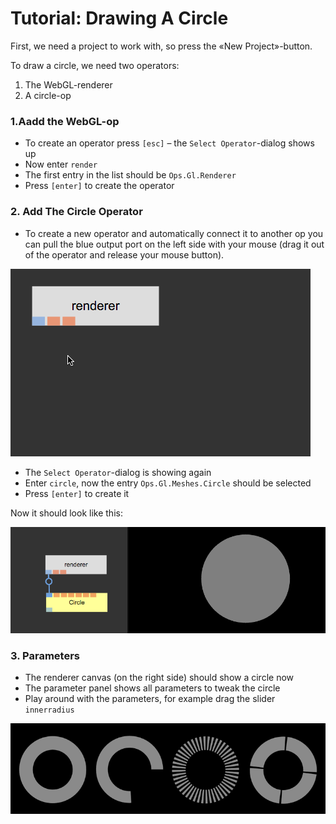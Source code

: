 
# Tutorial: Drawing A Circle

First, we need a project to work with, so press the «New Project»-button.

To draw a circle, we need two operators:  

1. The WebGL-renderer
2. A circle-op

### 1.Aadd the WebGL-op

- To create an operator press `[esc]` – the `Select Operator`-dialog shows up
- Now enter `render`
- The first entry in the list should be `Ops.Gl.Renderer`
- Press `[enter]` to create the operator

### 2. Add The Circle Operator

- To create a new operator and automatically connect it to another op you can pull the blue output port on the left side with your mouse (drag it out of the operator and release your mouse button).

![](img/create_op_pull.gif)

- The `Select Operator`-dialog is showing again
- Enter `circle`, now the entry `Ops.Gl.Meshes.Circle` should be selected
- Press `[enter]` to create it

Now it should look like this:  

![](img/beginner1result.png)

### 3. Parameters

- The renderer canvas (on the right side) should show a circle now
- The parameter panel shows all parameters to tweak the circle
- Play around with the parameters, for example drag the slider `innerradius`

![](img/beginner1circle.png)
